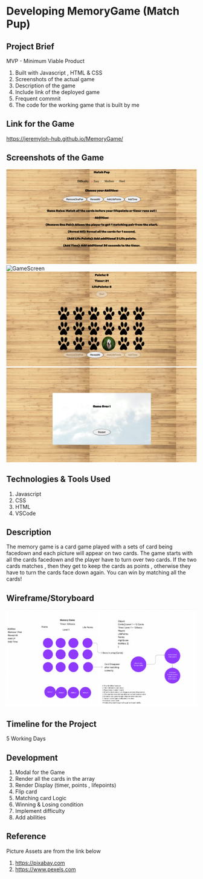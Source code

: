 # Developing MemoryGame (Match Pup)

## Project Brief

MVP - Minimum Viable Product

1. Built with Javascript , HTML & CSS
2. Screenshots of the actual game
3. Description of the game
4. Include link of the deployed game
5. Frequent commnit
6. The code for the working game that is built by me

## Link for the Game

https://jeremyloh-hub.github.io/MemoryGame/

## Screenshots of the Game

![StartScreen](https://github.com/jeremyloh-hub/MemoryGame/blob/main/Notes/startscreen.png?raw=true)
![GameScreen](https://github.com/jeremyloh-hub/MemoryGame/blob/main/Notes/gamescreen.png?raw=true)
![SelectCard](https://github.com/jeremyloh-hub/MemoryGame/blob/main/Notes/selectcard.png?raw=true)
![GameOver](https://github.com/jeremyloh-hub/MemoryGame/blob/main/Notes/gameover.png?raw=true)

## Technologies & Tools Used

1. Javascript
2. CSS
3. HTML
4. VSCode

## Description

The memory game is a card game played with a sets of card being facedown and each picture will appear on two cards. The game starts with all the cards facedown and the player have to turn over two cards. If the two cards matches , then they get to keep the cards as points , otherwise they have to turn the cards face down again. You can win by matching all the cards!

## Wireframe/Storyboard

![Wireframe](https://github.com/jeremyloh-hub/MemoryGame/blob/main/Notes/wireframe.png?raw=true)

## Timeline for the Project

5 Working Days

## Development

1. Modal for the Game
2. Render all the cards in the array
3. Render Display (timer, points , lifepoints)
4. Flip card
5. Matching card Logic
6. Winning & Losing condition
7. Implement difficulty
8. Add abilities

## Reference

Picture Assets are from the link below

1. https://pixabay.com
2. https://www.pexels.com
